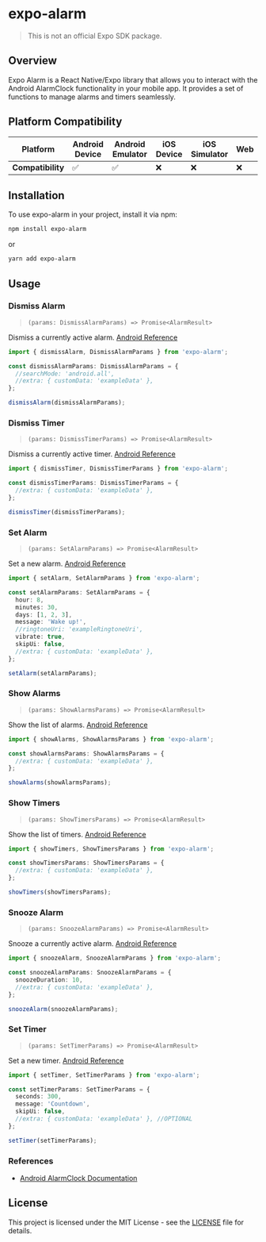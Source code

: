 # expo-alarm
> This is not an official Expo SDK package.

## Overview

Expo Alarm is a React Native/Expo library that allows you to interact with the Android AlarmClock functionality in your mobile app. It provides a set of functions to manage alarms and timers seamlessly.

## Platform Compatibility

| Platform          | Android Device | Android Emulator | iOS Device | iOS Simulator | Web     |
| ----------------- | -------------- | ----------------- | ---------- | ------------- | ------- |
| **Compatibility** | ✅          | ✅             | ❌       | ❌          | ❌    |

## Installation

To use expo-alarm in your project, install it via npm:

```bash
npm install expo-alarm
```

or

```bash
yarn add expo-alarm
```

## Usage

### Dismiss Alarm
>```(params: DismissAlarmParams) => Promise<AlarmResult>```

Dismiss a currently active alarm. [Android Reference](https://developer.android.com/reference/kotlin/android/provider/AlarmClock#ACTION_DISMISS_ALARM:kotlin.String)

```typescript
import { dismissAlarm, DismissAlarmParams } from 'expo-alarm';

const dismissAlarmParams: DismissAlarmParams = {
  //searchMode: 'android.all',
  //extra: { customData: 'exampleData' },
};

dismissAlarm(dismissAlarmParams);
```

### Dismiss Timer
>```(params: DismissTimerParams) => Promise<AlarmResult>```

Dismiss a currently active timer. [Android Reference](https://developer.android.com/reference/kotlin/android/provider/AlarmClock#ACTION_DISMISS_TIMER:kotlin.String)

```typescript
import { dismissTimer, DismissTimerParams } from 'expo-alarm';

const dismissTimerParams: DismissTimerParams = {
  //extra: { customData: 'exampleData' },
};

dismissTimer(dismissTimerParams);
```

### Set Alarm
>```(params: SetAlarmParams) => Promise<AlarmResult>```

Set a new alarm. [Android Reference](https://developer.android.com/reference/kotlin/android/provider/AlarmClock#ACTION_SET_ALARM:kotlin.String)

```typescript
import { setAlarm, SetAlarmParams } from 'expo-alarm';

const setAlarmParams: SetAlarmParams = {
  hour: 8,
  minutes: 30,
  days: [1, 2, 3],
  message: 'Wake up!',
  //ringtoneUri: 'exampleRingtoneUri',
  vibrate: true,
  skipUi: false,
  //extra: { customData: 'exampleData' },
};

setAlarm(setAlarmParams);
```

### Show Alarms
>```(params: ShowAlarmsParams) => Promise<AlarmResult>```

Show the list of alarms. [Android Reference](https://developer.android.com/reference/kotlin/android/provider/AlarmClock#ACTION_SHOW_ALARMS:kotlin.String)

```typescript
import { showAlarms, ShowAlarmsParams } from 'expo-alarm';

const showAlarmsParams: ShowAlarmsParams = {
  //extra: { customData: 'exampleData' },
};

showAlarms(showAlarmsParams);
```

### Show Timers
>```(params: ShowTimersParams) => Promise<AlarmResult>```

Show the list of timers. [Android Reference](https://developer.android.com/reference/kotlin/android/provider/AlarmClock#ACTION_SHOW_TIMERS:kotlin.String)

```typescript
import { showTimers, ShowTimersParams } from 'expo-alarm';

const showTimersParams: ShowTimersParams = {
  //extra: { customData: 'exampleData' },
};

showTimers(showTimersParams);
```

### Snooze Alarm
>```(params: SnoozeAlarmParams) => Promise<AlarmResult>```

Snooze a currently active alarm. [Android Reference](https://developer.android.com/reference/kotlin/android/provider/AlarmClock#ACTION_SNOOZE_ALARM:kotlin.String)

```typescript
import { snoozeAlarm, SnoozeAlarmParams } from 'expo-alarm';

const snoozeAlarmParams: SnoozeAlarmParams = {
  snoozeDuration: 10,
  //extra: { customData: 'exampleData' },
};

snoozeAlarm(snoozeAlarmParams);
```

### Set Timer
>```(params: SetTimerParams) => Promise<AlarmResult>```

Set a new timer. [Android Reference](https://developer.android.com/reference/kotlin/android/provider/AlarmClock#ACTION_SET_TIMER:kotlin.String)

```typescript
import { setTimer, SetTimerParams } from 'expo-alarm';

const setTimerParams: SetTimerParams = {
  seconds: 300,
  message: 'Countdown',
  skipUi: false,
  //extra: { customData: 'exampleData' }, //OPTIONAL
};

setTimer(setTimerParams);
```

### References

- [Android AlarmClock Documentation](https://developer.android.com/reference/kotlin/android/provider/AlarmClock)

## License

This project is licensed under the MIT License - see the [LICENSE](LICENSE) file for details.
